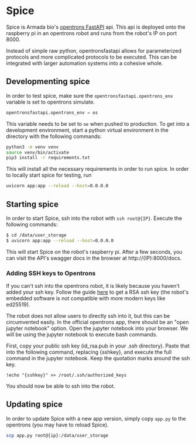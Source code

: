 # Spice

Spice is Armada bio's [opentrons FastAPI](https://github.com/koeng101/opentronsfastapi) api. This api is deployed onto the raspberry pi in an opentrons robot and runs from the robot's IP on port 8000.

Instead of simple raw python, opentronsfastapi allows for parameterized protocols and more complicated protocols to be executed. This can be integrated with larger automation systems into a cohesive whole.

## Developmenting spice

In order to test spice, make sure the `opentronsfastapi.opentrons_env` variable is set to opentrons simulate.

```python
opentronsfastapi.opentrons_env = os
```

This variable needs to be set to `oe` when pushed to production. To get into a development environment, start a python virtual environment in the directory with the following commands:

```bash
python3 -m venv venv
source venv/bin/activate
pip3 install -r requirements.txt
```

This will install all the necessary requirements in order to run spice. In order to locally start spice for testing, run

```bash
uvicorn app:app --reload --host=0.0.0.0
```

## Starting spice

In order to start Spice, ssh into the robot with `ssh root@{IP}`. Execute the following commands:

```bash
$ cd /data/user_storage
$ uvicorn app:app --reload --host=0.0.0.0
```

This will start Spice on the robot's raspberry pi. After a few seconds, you can visit the API's swagger docs in the browser at http://{IP}:8000/docs.

### Adding SSH keys to Opentrons

If you can't ssh into the opentrons robot, it is likely because you haven't added your ssh key. Follow the guide [here](https://www.digitalocean.com/community/tutorials/how-to-set-up-ssh-keys-20) to get a RSA ssh key (the robot's embedded software is not compatible with more modern keys like ed25519). 

The robot does not allow users to directly ssh into it, but this can be circumvented easily. In the official opentrons app, there should be an "open jupyter notebook" option. Open the jupyter notebook into your browser. We will be using the jupyter notebook to execute bash commands.

First, copy your public ssh key (id_rsa.pub in your .ssh directory). Paste that into the following command, replacing {sshkey}, and execute the full command in the jupyter notebook. Keep the quotation marks around the ssh key.

`!echo "{sshkey}" >> /root/.ssh/authorized_keys`

You should now be able to ssh into the robot.

## Updating spice

In order to update Spice with a new app version, simply copy `app.py` to the opentrons (you may have to reload Spice).

```bash
scp app.py root@{ip}:/data/user_storage
```


